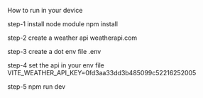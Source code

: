 How to run in your device

step-1
install node module
npm install

step-2
create a weather api
weatherapi.com

step-3
create a dot env file
.env

step-4
set the api in your env file
VITE_WEATHER_API_KEY=0fd3aa33dd3b485099c52216252005

step-5
npm run dev
